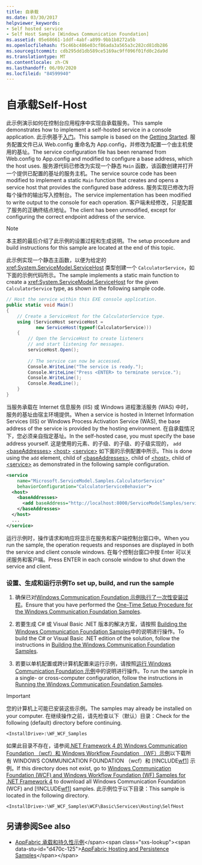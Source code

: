 ```yaml
---
title: 自承载
ms.date: 03/30/2017
helpviewer_keywords:
- Self hosted service
- Self Host Sample [Windows Communication Foundation]
ms.assetid: 05e68661-1ddf-4abf-a899-9bb1b8272a5b
ms.openlocfilehash: f5c46bc486e03cf86ada3a565a3c282cd81db286
ms.sourcegitcommit: cdb295dd1db589ce5169ac9ff096f01fd0c2da9d
ms.translationtype: MT
ms.contentlocale: zh-CN
ms.lasthandoff: 06/09/2020
ms.locfileid: "84599940"
---
```

# <a name="self-host"></a><span data-ttu-id="d470c-102">自承载</span><span class="sxs-lookup"><span data-stu-id="d470c-102">Self-Host</span></span>
<span data-ttu-id="d470c-103">此示例演示如何在控制台应用程序中实现自承载服务。</span><span class="sxs-lookup"><span data-stu-id="d470c-103">This sample demonstrates how to implement a self-hosted service in a console application.</span></span> <span data-ttu-id="d470c-104">此示例基于[入门](getting-started-sample.md)。</span><span class="sxs-lookup"><span data-stu-id="d470c-104">This sample is based on the [Getting Started](getting-started-sample.md).</span></span> <span data-ttu-id="d470c-105">服务配置文件已从 Web.config 重命名为 App.config，并修改为配置一个由主机使用的基址。</span><span class="sxs-lookup"><span data-stu-id="d470c-105">The service configuration file has been renamed from Web.config to App.config and modified to configure a base address, which the host uses.</span></span> <span data-ttu-id="d470c-106">服务源代码已修改为实现一个静态 `Main` 函数，该函数创建并打开一个提供已配置的基址的服务主机。</span><span class="sxs-lookup"><span data-stu-id="d470c-106">The service source code has been modified to implement a static `Main` function that creates and opens a service host that provides the configured base address.</span></span> <span data-ttu-id="d470c-107">服务实现已修改为将每个操作的输出写入控制台。</span><span class="sxs-lookup"><span data-stu-id="d470c-107">The service implementation has been modified to write output to the console for each operation.</span></span> <span data-ttu-id="d470c-108">客户端未经修改，只是配置了服务的正确终结点地址。</span><span class="sxs-lookup"><span data-stu-id="d470c-108">The client has been unmodified, except for configuring the correct endpoint address of the service.</span></span>  
  
> [!NOTE]
> <span data-ttu-id="d470c-109">本主题的最后介绍了此示例的设置过程和生成说明。</span><span class="sxs-lookup"><span data-stu-id="d470c-109">The setup procedure and build instructions for this sample are located at the end of this topic.</span></span>  
  
 <span data-ttu-id="d470c-110">此示例实现一个静态主函数，以便为给定的 <xref:System.ServiceModel.ServiceHost> 类型创建一个 `CalculatorService`，如下面的示例代码所示。</span><span class="sxs-lookup"><span data-stu-id="d470c-110">The sample implements a static main function to create a <xref:System.ServiceModel.ServiceHost> for the given `CalculatorService` type, as shown in the following sample code.</span></span>  
  
```csharp
// Host the service within this EXE console application.  
public static void Main()  
{  
    // Create a ServiceHost for the CalculatorService type.  
    using (ServiceHost serviceHost =
           new ServiceHost(typeof(CalculatorService)))  
    {  
        // Open the ServiceHost to create listeners
        // and start listening for messages.  
        serviceHost.Open();  
  
        // The service can now be accessed.  
        Console.WriteLine("The service is ready.");  
        Console.WriteLine("Press <ENTER> to terminate service.");  
        Console.WriteLine();  
        Console.ReadLine();  
    }  
}  
```  
  
 <span data-ttu-id="d470c-111">当服务承载在 Internet 信息服务 (IIS) 或 Windows 进程激活服务 (WAS) 中时，服务的基址由宿主环境提供。</span><span class="sxs-lookup"><span data-stu-id="d470c-111">When a service is hosted in Internet Information Services (IIS) or Windows Process Activation Service (WAS), the base address of the service is provided by the hosting environment.</span></span> <span data-ttu-id="d470c-112">在自承载情况下，您必须亲自指定基址。</span><span class="sxs-lookup"><span data-stu-id="d470c-112">In the self-hosted case, you must specify the base address yourself.</span></span> <span data-ttu-id="d470c-113">这是使用的元素、的子级、的子级、的子级实现的， `add` [\<baseAddresses>](../../configure-apps/file-schema/wcf/baseaddresses.md) [\<host>](../../configure-apps/file-schema/wcf/host.md) [\<service>](../../configure-apps/file-schema/wcf/service.md) 如下面的示例配置中所示。</span><span class="sxs-lookup"><span data-stu-id="d470c-113">This is done using the `add` element, child of [\<baseAddresses>](../../configure-apps/file-schema/wcf/baseaddresses.md), child of [\<host>](../../configure-apps/file-schema/wcf/host.md), child of [\<service>](../../configure-apps/file-schema/wcf/service.md) as demonstrated in the following sample configuration.</span></span>  
  
```xml  
<service
    name="Microsoft.ServiceModel.Samples.CalculatorService"  
    behaviorConfiguration="CalculatorServiceBehavior">  
  <host>  
    <baseAddresses>  
      <add baseAddress="http://localhost:8000/ServiceModelSamples/service"/>  
    </baseAddresses>  
  </host>  
  ...  
</service>  
```  
  
 <span data-ttu-id="d470c-114">运行示例时，操作请求和响应将显示在服务和客户端控制台窗口中。</span><span class="sxs-lookup"><span data-stu-id="d470c-114">When you run the sample, the operation requests and responses are displayed in both the service and client console windows.</span></span> <span data-ttu-id="d470c-115">在每个控制台窗口中按 Enter 可以关闭服务和客户端。</span><span class="sxs-lookup"><span data-stu-id="d470c-115">Press ENTER in each console window to shut down the service and client.</span></span>  
  
### <a name="to-set-up-build-and-run-the-sample"></a><span data-ttu-id="d470c-116">设置、生成和运行示例</span><span class="sxs-lookup"><span data-stu-id="d470c-116">To set up, build, and run the sample</span></span>  
  
1. <span data-ttu-id="d470c-117">确保已对[Windows Communication Foundation 示例执行了一次性安装过程](one-time-setup-procedure-for-the-wcf-samples.md)。</span><span class="sxs-lookup"><span data-stu-id="d470c-117">Ensure that you have performed the [One-Time Setup Procedure for the Windows Communication Foundation Samples](one-time-setup-procedure-for-the-wcf-samples.md).</span></span>  
  
2. <span data-ttu-id="d470c-118">若要生成 C# 或 Visual Basic .NET 版本的解决方案，请按照 [Building the Windows Communication Foundation Samples](building-the-samples.md)中的说明进行操作。</span><span class="sxs-lookup"><span data-stu-id="d470c-118">To build the C# or Visual Basic .NET edition of the solution, follow the instructions in [Building the Windows Communication Foundation Samples](building-the-samples.md).</span></span>  
  
3. <span data-ttu-id="d470c-119">若要以单机配置或跨计算机配置来运行示例，请按照[运行 Windows Communication Foundation 示例](running-the-samples.md)中的说明进行操作。</span><span class="sxs-lookup"><span data-stu-id="d470c-119">To run the sample in a single- or cross-computer configuration, follow the instructions in [Running the Windows Communication Foundation Samples](running-the-samples.md).</span></span>  
  
> [!IMPORTANT]
> <span data-ttu-id="d470c-120">您的计算机上可能已安装这些示例。</span><span class="sxs-lookup"><span data-stu-id="d470c-120">The samples may already be installed on your computer.</span></span> <span data-ttu-id="d470c-121">在继续操作之前，请先检查以下（默认）目录：</span><span class="sxs-lookup"><span data-stu-id="d470c-121">Check for the following (default) directory before continuing.</span></span>  
>
> `<InstallDrive>:\WF_WCF_Samples`  
>
> <span data-ttu-id="d470c-122">如果此目录不存在，请参阅[.NET Framework 4 的 Windows Communication Foundation （wcf）和 Windows Workflow Foundation （WF）示例](https://www.microsoft.com/download/details.aspx?id=21459)以下载所有 WINDOWS COMMUNICATION FOUNDATION （wcf）和 [!INCLUDE[wf1](../../../../includes/wf1-md.md)] 示例。</span><span class="sxs-lookup"><span data-stu-id="d470c-122">If this directory does not exist, go to [Windows Communication Foundation (WCF) and Windows Workflow Foundation (WF) Samples for .NET Framework 4](https://www.microsoft.com/download/details.aspx?id=21459) to download all Windows Communication Foundation (WCF) and [!INCLUDE[wf1](../../../../includes/wf1-md.md)] samples.</span></span> <span data-ttu-id="d470c-123">此示例位于以下目录：</span><span class="sxs-lookup"><span data-stu-id="d470c-123">This sample is located in the following directory.</span></span>  
>
> `<InstallDrive>:\WF_WCF_Samples\WCF\Basic\Services\Hosting\SelfHost`  
  
## <a name="see-also"></a><span data-ttu-id="d470c-124">另请参阅</span><span class="sxs-lookup"><span data-stu-id="d470c-124">See also</span></span>

- <span data-ttu-id="d470c-125">[AppFabric 承载和持久性示例](https://docs.microsoft.com/previous-versions/appfabric/ff383418(v=azure.10))</span><span class="sxs-lookup"><span data-stu-id="d470c-125">[AppFabric Hosting and Persistence Samples](https://docs.microsoft.com/previous-versions/appfabric/ff383418(v=azure.10))</span></span>
